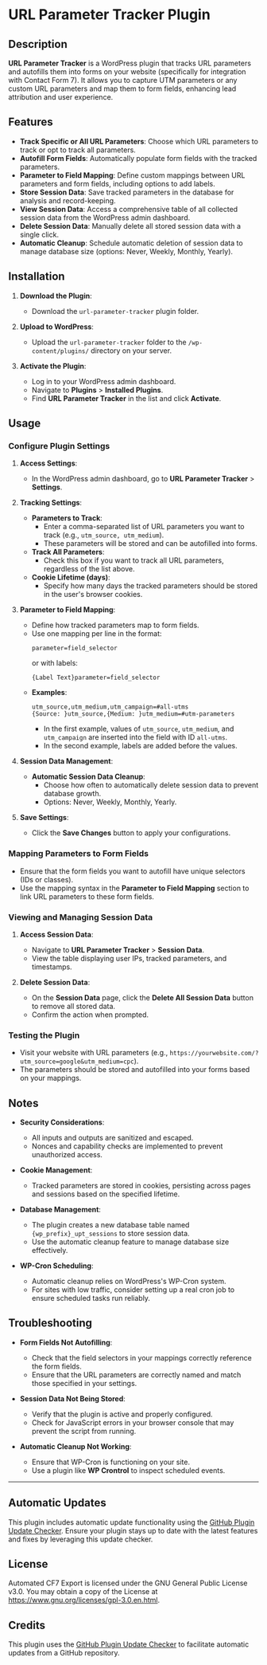 # URL Parameter Tracker Plugin

## Description

**URL Parameter Tracker** is a WordPress plugin that tracks URL parameters and autofills them into forms on your website (specifically for integration with Contact Form 7). It allows you to capture UTM parameters or any custom URL parameters and map them to form fields, enhancing lead attribution and user experience.

## Features

- **Track Specific or All URL Parameters**: Choose which URL parameters to track or opt to track all parameters.
- **Autofill Form Fields**: Automatically populate form fields with the tracked parameters.
- **Parameter to Field Mapping**: Define custom mappings between URL parameters and form fields, including options to add labels.
- **Store Session Data**: Save tracked parameters in the database for analysis and record-keeping.
- **View Session Data**: Access a comprehensive table of all collected session data from the WordPress admin dashboard.
- **Delete Session Data**: Manually delete all stored session data with a single click.
- **Automatic Cleanup**: Schedule automatic deletion of session data to manage database size (options: Never, Weekly, Monthly, Yearly).

## Installation

1. **Download the Plugin**:
   - Download the `url-parameter-tracker` plugin folder.

2. **Upload to WordPress**:
   - Upload the `url-parameter-tracker` folder to the `/wp-content/plugins/` directory on your server.

3. **Activate the Plugin**:
   - Log in to your WordPress admin dashboard.
   - Navigate to **Plugins** > **Installed Plugins**.
   - Find **URL Parameter Tracker** in the list and click **Activate**.

## Usage

### Configure Plugin Settings

1. **Access Settings**:
   - In the WordPress admin dashboard, go to **URL Parameter Tracker** > **Settings**.

2. **Tracking Settings**:
   - **Parameters to Track**:
     - Enter a comma-separated list of URL parameters you want to track (e.g., `utm_source, utm_medium`).
     - These parameters will be stored and can be autofilled into forms.
   - **Track All Parameters**:
     - Check this box if you want to track all URL parameters, regardless of the list above.
   - **Cookie Lifetime (days)**:
     - Specify how many days the tracked parameters should be stored in the user's browser cookies.

3. **Parameter to Field Mapping**:
   - Define how tracked parameters map to form fields.
   - Use one mapping per line in the format:
     ```
     parameter=field_selector
     ```
     or with labels:
     ```
     {Label Text}parameter=field_selector
     ```
   - **Examples**:
     ```
     utm_source,utm_medium,utm_campaign=#all-utms
     {Source: }utm_source,{Medium: }utm_medium=#utm-parameters
     ```
     - In the first example, values of `utm_source`, `utm_medium`, and `utm_campaign` are inserted into the field with ID `all-utms`.
     - In the second example, labels are added before the values.

4. **Session Data Management**:
   - **Automatic Session Data Cleanup**:
     - Choose how often to automatically delete session data to prevent database growth.
     - Options: Never, Weekly, Monthly, Yearly.

5. **Save Settings**:
   - Click the **Save Changes** button to apply your configurations.

### Mapping Parameters to Form Fields

- Ensure that the form fields you want to autofill have unique selectors (IDs or classes).
- Use the mapping syntax in the **Parameter to Field Mapping** section to link URL parameters to these form fields.

### Viewing and Managing Session Data

1. **Access Session Data**:
   - Navigate to **URL Parameter Tracker** > **Session Data**.
   - View the table displaying user IPs, tracked parameters, and timestamps.

2. **Delete Session Data**:
   - On the **Session Data** page, click the **Delete All Session Data** button to remove all stored data.
   - Confirm the action when prompted.

### Testing the Plugin

- Visit your website with URL parameters (e.g., `https://yourwebsite.com/?utm_source=google&utm_medium=cpc`).
- The parameters should be stored and autofilled into your forms based on your mappings.

## Notes

- **Security Considerations**:
  - All inputs and outputs are sanitized and escaped.
  - Nonces and capability checks are implemented to prevent unauthorized access.

- **Cookie Management**:
  - Tracked parameters are stored in cookies, persisting across pages and sessions based on the specified lifetime.

- **Database Management**:
  - The plugin creates a new database table named `{wp_prefix}_upt_sessions` to store session data.
  - Use the automatic cleanup feature to manage database size effectively.

- **WP-Cron Scheduling**:
  - Automatic cleanup relies on WordPress's WP-Cron system.
  - For sites with low traffic, consider setting up a real cron job to ensure scheduled tasks run reliably.

## Troubleshooting

- **Form Fields Not Autofilling**:
  - Check that the field selectors in your mappings correctly reference the form fields.
  - Ensure that the URL parameters are correctly named and match those specified in your settings.

- **Session Data Not Being Stored**:
  - Verify that the plugin is active and properly configured.
  - Check for JavaScript errors in your browser console that may prevent the script from running.

- **Automatic Cleanup Not Working**:
  - Ensure that WP-Cron is functioning on your site.
  - Use a plugin like **WP Crontrol** to inspect scheduled events.


---

## Automatic Updates

This plugin includes automatic update functionality using the [GitHub Plugin Update Checker](https://github.com/YahnisElsts/plugin-update-checker). Ensure your plugin stays up to date with the latest features and fixes by leveraging this update checker.

## License

Automated CF7 Export is licensed under the GNU General Public License v3.0. You may obtain a copy of the License at https://www.gnu.org/licenses/gpl-3.0.en.html.

## Credits

This plugin uses the [GitHub Plugin Update Checker](https://github.com/YahnisElsts/plugin-update-checker) to facilitate automatic updates from a GitHub repository.

